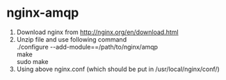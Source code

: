 nginx-amqp
==========
1. Download nginx from http://nginx.org/en/download.html
2. Unzip file and use following command <br />
   ./configure --add-module==/path/to/nginx/amqp <br />
   make <br />
   sudo make <br />
3. Using above nginx.conf (which should be put in /usr/local/nginx/conf/)
